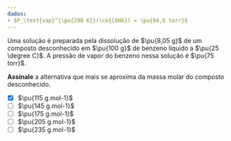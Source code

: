 ```yaml
---
dados:
- $P_\text{vap}^{\pu{298 K}}(\ce{C6H6}) = \pu{94,6 torr}$
---
```


Uma solução é preparada pela dissolução de $\pu{8,05 g}$ de um composto desconhecido em $\pu{100 g}$ de benzeno líquido a $\pu{25 \degree C}$. A pressão de vapor do benzeno nessa solução é $\pu{75 torr}$. 

**Assinale** a alternativa que mais se aproxima da massa molar do composto desconhecido.

- [x] $\pu{115 g.mol-1}$
- [ ] $\pu{145 g.mol-1}$
- [ ] $\pu{175 g.mol-1}$
- [ ] $\pu{205 g.mol-1}$
- [ ] $\pu{235 g.mol-1}$